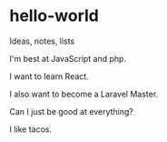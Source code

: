 # hello-world
Ideas, notes, lists

I'm best at JavaScript and php.

I want to learn React.

I also want to become a Laravel Master.

Can I just be good at everything?

I like tacos.
